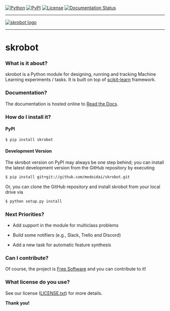 [![Python](https://img.shields.io/badge/python-3.6%20%7C%203.7%20%7C%203.8-blue?style=plastic)](https://www.python.org/)
[![PyPI](https://img.shields.io/badge/pypi_package-1.0.9-blue?style=plastic)](https://pypi.org/project/skrobot/1.0.9/)
[![License](https://img.shields.io/badge/license-MIT-blue?style=plastic)](https://github.com/medoidai/skrobot/blob/master/LICENSE.txt)
[![Documentation Status](https://readthedocs.org/projects/skrobot/badge/?version=1.0.9)](https://skrobot.readthedocs.io/en/1.0.9/)

-----------------

[![skrobot logo](https://github.com/medoidai/skrobot/raw/master/static/skrobot-logo.png)](https://github.com/medoidai/skrobot/raw/master/static/skrobot-logo.png)

-----------------

# skrobot

### What is it about?

skrobot is a Python module for designing, running and tracking Machine Learning experiments / tasks. It is built on top of [scikit-learn](https://scikit-learn.org/) framework.

### Documentation?

The documentation is hosted online to [Read the Docs](https://skrobot.readthedocs.io/en/1.0.9/).

### How do I install it?

#### PyPI

```sh
$ pip install skrobot
```

#### Development Version

The skrobot version on PyPI may always be one step behind; you can install the latest development version from the GitHub repository by executing

```sh
$ pip install git+git://github.com/medoidai/skrobot.git
```

Or, you can clone the GitHub repository and install skrobot from your local drive via

```sh
$ python setup.py install
```

### Next Priorities?

* Add support in the module for multiclass problems

* Build some notifiers (e.g., Slack, Trello and Discord)

* Add a new task for automatic feature synthesis

### Can I contribute?

Of course, the project is [Free Software](https://www.gnu.org/philosophy/free-sw.en.html) and you can contribute to it!

### What license do you use?

See our license ([LICENSE.txt](https://github.com/medoidai/skrobot/blob/master/LICENSE.txt)) for more details.

**Thank you!**